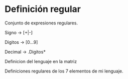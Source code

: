 # Definición regular

Conjunto de expresiones regulares.

Signo -> [+|-]

Digitos -> [0...9]

Decimal -> .Digitos*

Definicion del lenguaje en la matriz

Definiciones regulares de los 7 elementos de mi lenguaje.
